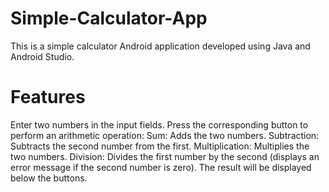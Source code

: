# Simple-Calculator-App
 This is a simple calculator Android application developed using Java and Android Studio.
# Features
Enter two numbers in the input fields. 
Press the corresponding button to perform an arithmetic operation:
Sum: Adds the two numbers.
Subtraction: Subtracts the second number from the first.
Multiplication: Multiplies the two numbers.
Division: Divides the first number by the second (displays an error message if the second number is zero).
The result will be displayed below the buttons.

